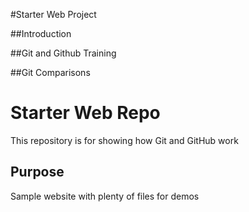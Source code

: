 
#Starter Web Project

##Introduction

##Git and Github Training

##Git Comparisons

# Starter Web Repo

This repository is for showing how Git and GitHub work

## Purpose

Sample website with plenty of files for demos